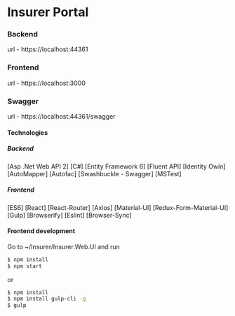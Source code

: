 # Insurer Portal

### Backend
 url - https://localhost:44361
 
### Frontend
url - https://localhost:3000

### Swagger
url - https://localhost:44361/swagger

#### Technologies
##### Backend
[Asp .Net Web API 2]
[C#]
[Entity Framework 6]
[Fluent API]
[Identity Owin]
[AutoMapper]
[Autofac]
[Swashbuckle - Swagger]
[MSTest]

##### Frontend
[ES6]
[React]
[React-Router]
[Axios]
[Material-UI]
[Redux-Form-Material-UI]
[Gulp]
[Browserify]
[Eslint]
[Browser-Sync]

#### Frontend development
Go to ~/Insurer/Insurer.Web.UI and run
```sh
$ npm install
$ npm start
```
or
```sh
$ npm install
$ npm install gulp-cli -g
$ gulp
```

